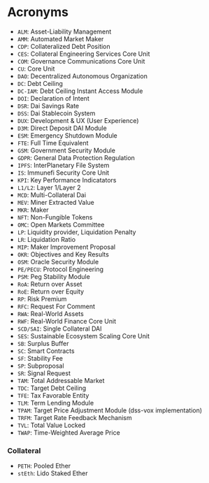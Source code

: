 # Acronyms

* `ALM`: Asset-Liability Management
* `AMM`: Automated Market Maker
* `CDP`: Collateralized Debt Position
* `CES`: Collateral Engineering Services Core Unit
* `COM`: Governance Communications Core Unit
* `CU`: Core Unit
* `DAO`: Decentralized Autonomous Organization
* `DC`: Debt Ceiling
* `DC-IAM`: Debt Ceiling Instant Access Module
* `DOI`: Declaration of Intent
* `DSR`: Dai Savings Rate
* `DSS`: Dai Stablecoin System
* `DUX`: Development & UX (User Experience)
* `D3M`: Direct Deposit DAI Module
* `ESM`: Emergency Shutdown Module
* `FTE`: Full Time Equivalent
* `GSM`: Government Security Module
* `GDPR`: General Data Protection Regulation
* `IPFS`: InterPlanetary File System
* `IS`: Immunefi Security Core Unit
* `KPI`: Key Performance Indicatators
* `L1/L2`: Layer 1/Layer 2
* `MCD`: Multi-Collateral Dai
* `MEV`: Miner Extracted Value
* `MKR`: Maker
* `NFT`: Non-Fungible Tokens
* `OMC`: Open Markets Committee
* `LP`: Liquidity provider, Liquidation Penalty
* `LR`: Liquidation Ratio
* `MIP`: Maker Improvement Proposal
* `OKR`: Objectives and Key Results
* `OSM`: Oracle Security Module
* `PE/PECU`: Protocol Engineering
* `PSM`: Peg Stability Module
* `RoA`: Return over Asset
* `RoE`: Return over Equity
* `RP`: Risk Premium
* `RFC`: Request For Comment
* `RWA`: Real-World Assets
* `RWF`: Real-World Finance Core Unit
* `SCD/SAI`: Single Collateral DAI
* `SES`: Sustainable Ecosystem Scaling Core Unit
* `SB`: Surplus Buffer
* `SC`: Smart Contracts
* `SF`: Stability Fee
* `SP`: Subproposal
* `SR`: Signal Request
* `TAM`: Total Addressable Market
* `TDC`: Target Debt Ceiling
* `TFE`: Tax Favorable Entity
* `TLM`: Term Lending Module
* `TPAM`: Target Price Adjustment Module (dss-vox implementation)
* `TRFM`: Target Rate Feedback Mechanism
* `TVL`: Total Value Locked
* `TWAP`: Time-Weighted Average Price

### **Collateral**

* `PETH`: Pooled Ether
* `stEth`: Lido Staked Ether